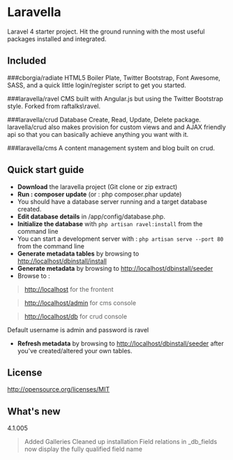 Laravella 
==========

Laravel 4 starter project.  Hit the ground running with the most useful packages installed and integrated.

Included
-------------------
###cborgia/radiate
HTML5 Boiler Plate, Twitter Bootstrap, Font Awesome, SASS, and a quick little login/register script to get you started.

###laravella/ravel
CMS built with Angular.js but using the Twitter Bootstrap style. Forked from raftalks\ravel.

###laravella/crud
Database Create, Read, Update, Delete package.  laravella/crud also makes provision for custom views and and AJAX friendly api so that you can basically achieve anything you want with it.

###laravella/cms
A content management system and blog built on crud.

Quick start guide
-------------------
+ **Download** the laravella project (Git clone or zip extract)
+ **Run : composer update** (or : php composer.phar update)
+ You should have a database server running and a target database created.
+ **Edit database details** in /app/config/database.php.
+ **Initialize the database** with `php artisan ravel:install` from the command line
+ You can start a development server with : `php artisan serve --port 80` from the command line
+ **Generate metadata tables** by browsing to <http://localhost/dbinstall/install>
+ **Generate metadata** by browsing to <http://localhost/dbinstall/seeder>
+ Browse to :
 
> <http://localhost> for the frontent 

> <http://localhost/admin> for cms console 

> <http://localhost/db> for crud console 

Default username is admin and password is ravel

+ **Refresh metadata** by browsing to <http://localhost/dbinstall/seeder> after you've created/altered your own tables.

License
-------------------
http://opensource.org/licenses/MIT

What's new
-------------------
4.1.005
> Added Galleries
> Cleaned up installation
> Field relations in _db_fields now display the fully qualified field name
